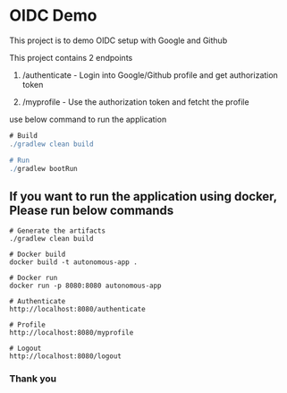 # OIDC Demo

This project is to demo OIDC setup with Google and Github

This project contains 2 endpoints

1. /authenticate - Login into Google/Github profile and get authorization token

2. /myprofile - Use the authorization token and fetcht the profile

use below command to run the application

```gradle
# Build
./gradlew clean build

# Run
./gradlew bootRun
```

## If you want to run the application using docker, Please run below commands

```docker
# Generate the artifacts
./gradlew clean build

# Docker build
docker build -t autonomous-app .

# Docker run
docker run -p 8080:8080 autonomous-app

# Authenticate
http://localhost:8080/authenticate

# Profile
http://localhost:8080/myprofile

# Logout
http://localhost:8080/logout
```

### Thank you
